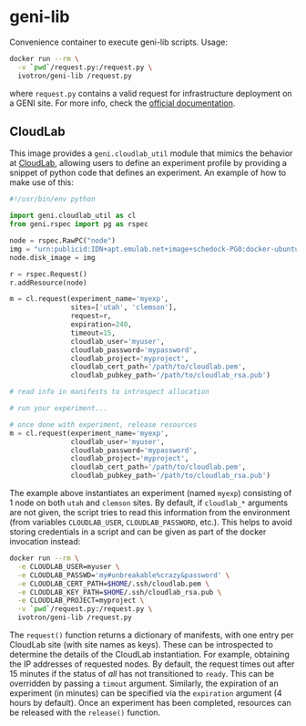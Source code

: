 # geni-lib

Convenience container to execute geni-lib scripts. Usage:

```bash
docker run --rm \
  -v `pwd`/request.py:/request.py \
  ivotron/geni-lib /request.py
```

where `request.py` contains a valid request for infrastructure 
deployment on a GENI site. For more info, check the [official 
documentation](http://geni-lib.readthedocs.io/en/latest/index.html).

## CloudLab

This image provides a `geni.cloudlab_util` module that mimics the 
behavior at [CloudLab](http://docs.cloudlab.us/geni-lib.html), 
allowing users to define an experiment profile by providing a snippet 
of python code that defines an experiment. An example of how to make 
use of this:

```python
#!/usr/bin/env python

import geni.cloudlab_util as cl
from geni.rspec import pg as rspec

node = rspec.RawPC("node")
img = "urn:publicid:IDN+apt.emulab.net+image+schedock-PG0:docker-ubuntu16:0"
node.disk_image = img

r = rspec.Request()
r.addResource(node)

m = cl.request(experiment_name='myexp',
               sites=['utah', 'clemson'],
               request=r,
               expiration=240,
               timeout=15,
               cloudlab_user='myuser',
               cloudlab_password='mypassword',
               cloudlab_project='myproject',
               cloudlab_cert_path='/path/to/cloudlab.pem',
               cloudlab_pubkey_path='/path/to/cloudlab_rsa.pub')

# read info in manifests to introspect allocation

# run your experiment...

# once done with experiment, release resources
m = cl.request(experiment_name='myexp',
               cloudlab_user='myuser',
               cloudlab_password='mypassword',
               cloudlab_project='myproject',
               cloudlab_cert_path='/path/to/cloudlab.pem',
               cloudlab_pubkey_path='/path/to/cloudlab_rsa.pub')
```

The example above instantiates an experiment (named `myexp`) 
consisting of 1 node on both `utah` and `clemson` sites. By default, 
if `cloudlab_*` arguments are not given, the script tries to read this 
information from the environment (from variables `CLOUDLAB_USER`, 
`CLOUDLAB_PASSWORD`, etc.). This helps to avoid storing credentials in 
a script and can be given as part of the docker invocation instead:

```bash
docker run --rm \
  -e CLOUDLAB_USER=myuser \
  -e CLOUDLAB_PASSWD='my#unbreakable%crazy&password' \
  -e CLOUDLAB_CERT_PATH=$HOME/.ssh/cloudlab.pem \
  -e CLOUDLAB_KEY_PATH=$HOME/.ssh/cloudlab_rsa.pub \
  -e CLOUDLAB_PROJECT=myproject \
  -v `pwd`/request.py:/request.py \
  ivotron/geni-lib /request.py
```

The `request()` function returns a dictionary of manifests, with one 
entry per CloudLab site (with site names as keys). These can be 
introspected to determine the details of the CloudLab instantiation. 
For example, obtaining the IP addresses of requested nodes. By 
default, the request times out after 15 minutes if the status of _all_ 
has not transitioned to `ready`. This can be overridden by passing a 
`timout` argument. Similarly, the expiration of an experiment (in 
minutes) can be specified via the `expiration` argument (4 hours by 
default). Once an experiment has been completed, resources can be 
released with the `release()` function.
